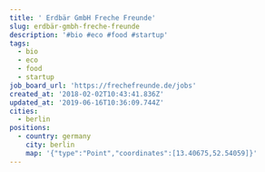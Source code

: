 ```yaml
---
title: ' Erdbär GmbH Freche Freunde'
slug: erdbär-gmbh-freche-freunde
description: '#bio #eco #food #startup'
tags:
  - bio
  - eco
  - food
  - startup
job_board_url: 'https://frechefreunde.de/jobs'
created_at: '2018-02-02T10:43:41.836Z'
updated_at: '2019-06-16T10:36:09.744Z'
cities:
  - berlin
positions:
  - country: germany
    city: berlin
    map: '{"type":"Point","coordinates":[13.40675,52.54059]}'
---
```


